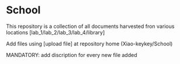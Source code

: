 # School
This repository is a collection of all documents harvested fron various locations [lab_1/lab_2/lab_3/lab_4/library]

Add files using [upload file] at repository home (Xiao-keykey/School)

MANDATORY: add discription for every new file added
